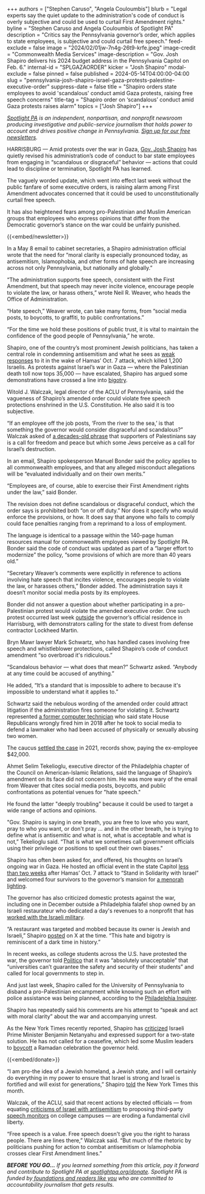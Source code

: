 +++
authors = ["Stephen Caruso", "Angela Couloumbis"]
blurb = "Legal experts say the quiet update to the administration's code of conduct is overly subjective and could be used to curtail First Amendment rights."
byline = "Stephen Caruso and Angela Couloumbis of Spotlight PA"
description = "Critics say the Pennsylvania governor’s order, which applies to state employees, is subjective and could curtail free speech."
feed-exclude = false
image = "2024/02/01jw-7n4g-26t9-krfe.jpeg"
image-credit = "Commonwealth Media Services"
image-description = "Gov. Josh Shapiro delivers his 2024 budget address in the Pennsylvania Capitol on Feb. 6."
internal-id = "SPLGAZAORDER"
kicker = "Josh Shapiro"
modal-exclude = false
pinned = false
published = 2024-05-14T04:00:00-04:00
slug = "pennsylvania-josh-shapiro-israel-gaza-protests-palestine-executive-order"
suppress-date = false
title = "Shapiro orders state employees to avoid 'scandalous' conduct amid Gaza protests, raising free speech concerns"
title-tag = "Shapiro order on ‘scandalous’ conduct amid Gaza protests raises alarm"
topics = ["Josh Shapiro"]
+++

<a href="https://www.spotlightpa.org/"><em>Spotlight PA</em></a><em> is an independent, nonpartisan, and nonprofit newsroom producing investigative and public-service journalism that holds power to account and drives positive change in Pennsylvania. </em><a href="https://www.spotlightpa.org/newsletters"><em>Sign up for our free newsletters</em></a><em>.</em>

HARRISBURG — Amid protests over the war in Gaza, <a href="https://www.spotlightpa.org/topics/josh-shapiro/">Gov. Josh Shapiro</a> has quietly revised his administration’s code of conduct to bar state employees from engaging in “scandalous or disgraceful” behavior — actions that could lead to discipline or termination, Spotlight PA has learned.

The vaguely worded update, which went into effect last week without the public fanfare of some executive orders, is raising alarm among First Amendment advocates concerned that it could be used to unconstitutionally curtail free speech.

It has also heightened fears among pro-Palestinian and Muslim American groups that employees who express opinions that differ from the Democratic governor’s stance on the war could be unfairly punished.

{{<embed/newsletter>}}

In a May 8 email to cabinet secretaries, a Shapiro administration official wrote that the need for “moral clarity is especially pronounced today, as antisemitism, Islamophobia, and other forms of hate speech are increasing across not only Pennsylvania, but nationally and globally.”

“The administration supports free speech, consistent with the First Amendment, but that speech may never incite violence, encourage people to violate the law, or harass others,” wrote Neil R. Weaver, who heads the Office of Administration.

“Hate speech,” Weaver wrote, can take many forms, from “social media posts, to boycotts, to graffiti, to public confrontations.”

“For the time we hold these positions of public trust, it is vital to maintain the confidence of the good people of Pennsylvania,” he wrote.

Shapiro, one of the country’s most prominent Jewish politicians, has taken a central role in condemning antisemitism and what he sees as <a href="https://www.inquirer.com/politics/pennsylvania/governor-josh-shapiro-antisemitism-philadelphia-20231213.html">weak responses</a> to it in the wake of Hamas’ Oct. 7 attack, which killed 1,200 Israelis. As protests against Israel’s war in Gaza — where the Palestinian death toll now tops 35,000 — have escalated, Shapiro has argued some demonstrations have crossed a line into <a href="https://twitter.com/GovernorShapiro/status/1731520930097033273">bigotry</a>.

Witold J. Walczak, legal director of the ACLU of Pennsylvania, said the vagueness of Shapiro’s amended order could violate free speech protections enshrined in the U.S. Constitution. He also said it is too subjective.

“If an employee off the job posts, ‘From the river to the sea,’ is that something the governor would consider disgraceful and scandalous?” Walczak asked of <a href="https://apnews.com/article/river-sea-israel-gaza-hamas-protests-d7abbd756f481fe50b6fa5c0b907cd49">a decades-old phrase</a> that supporters of Palestinians say is a call for freedom and peace but which some Jews perceive as a call for Israel’s destruction.

In an email, Shapiro spokesperson Manuel Bonder said the policy applies to all commonwealth employees, and that any alleged misconduct allegations will be “evaluated individually and on their own merits.”

“Employees are, of course, able to exercise their First Amendment rights under the law,” said Bonder.

The revision does not define scandalous or disgraceful conduct, which the order says is prohibited both “on or off duty.” Nor does it specify who would enforce the provisions, or how. It does say that anyone who fails to comply could face penalties ranging from a reprimand to a loss of employment.

The language is identical to a passage within the 140-page human resources manual for commonwealth employees viewed by Spotlight PA. Bonder said the code of conduct was updated as part of a “larger effort to modernize” the policy, “some provisions of which are more than 40 years old.”

“Secretary Weaver’s comments were explicitly in reference to actions involving hate speech that incites violence, encourages people to violate the law, or harasses others,” Bonder added. The administration says it doesn’t monitor social media posts by its employees.

Bonder did not answer a question about whether participating in a pro-Palestinian protest would violate the amended executive order. One such protest occurred last week <a href="https://www.instagram.com/reel/C6uUmlkPq9N/?igsh=NW0weHNxa3ZhYmsw">outside</a> the governor’s official residence in Harrisburg, with demonstrators calling for the state to divest from defense contractor Lockheed Martin.

Bryn Mawr lawyer Mark Schwartz, who has handled cases involving free speech and whistleblower protections, called Shapiro’s code of conduct amendment “so overbroad it&#39;s ridiculous.”

“Scandalous behavior — what does that mean?” Schwartz asked. “Anybody at any time could be accused of anything.”

He added, “It’s a standard that is impossible to adhere to because it&#39;s impossible to understand what it applies to.”

Schwartz said the nebulous wording of the amended order could attract litigation if the administration fires someone for violating it. Schwartz represented <a href="https://www.inquirer.com/philly/news/pennsylvania/pennsylvania-house-mark-woodring-fired-defended-nick-miccarelli-on-abuse-accusations-20180502.html">a former computer technician</a> who said state House Republicans wrongly fired him in 2018 after he took to social media to defend a lawmaker who had been accused of physically or sexually abusing two women.

The caucus <a href="https://www.spotlightpa.org/news/2023/11/pennsylvania-legislature-sexual-harassment-settlements-ndas-josh-shapiro-mike-vereb/">settled the case</a> in 2021, records show, paying the ex-employee $42,000.

Ahmet Selim Tekelioglu, executive director of the Philadelphia chapter of the Council on American-Islamic Relations, said the language of Shapiro’s amendment on its face did not concern him. He was more wary of the email from Weaver that cites social media posts, boycotts, and public confrontations as potential venues for &#34;hate speech.&#34;

He found the latter &#34;deeply troubling&#34; because it could be used to target a wide range of actions and opinions.

&#34;Gov. Shapiro is saying in one breath, you are free to love who you want, pray to who you want, or don&#39;t pray … and in the other breath, he is trying to define what is antisemitic and what is not, what is acceptable and what is not,” Tekelioglu said. “That is what we sometimes call government officials using their privilege or positions to spell out their own biases.&#34;

Shapiro has often been asked for, and offered, his thoughts on Israel’s ongoing war in Gaza. He hosted an official event in the state Capitol <a href="https://pacast.com/m?p=23930">less than two weeks</a> after Hamas’ Oct. 7 attack to “Stand in Solidarity with Israel” and welcomed four survivors to the governor’s mansion for <a href="https://forward.com/news/573071/pennsylvania-governor-josh-shapiro-upenn-president-elizabeth-magill-antisemitism-israel/">a menorah lighting</a>.

The governor has also criticized domestic protests against the war, including one in December outside a Philadelphia falafel shop owned by an Israeli restaurateur who dedicated a day&#39;s revenues to a nonprofit that has <a href="https://www.theguardian.com/us-news/2023/dec/08/michael-solomonov-philadelphia-restaurant-israel-antisemitic-protest">worked with the Israeli military</a>.

“A restaurant was targeted and mobbed because its owner is Jewish and Israeli,” Shapiro <a href="https://twitter.com/GovernorShapiro/status/1731520930097033273">posted</a> on X at the time. “This hate and bigotry is reminiscent of a dark time in history.”

In recent weeks, as college students across the U.S. have protested the war, the governor told <a href="https://www.politico.com/news/2024/04/24/josh-shapiro-campus-protests-latest-00154157">Politico</a> that it was “absolutely unacceptable” that “universities can’t guarantee the safety and security of their students” and called for local governments to step in.

And just last week, Shapiro called for the University of Pennsylvania to disband a pro-Palestinian encampment while knowing such an effort with police assistance was being planned, according to the <a href="https://www.inquirer.com/news/pennsylvania/josh-shapiro-penn-encampment-20240510.html">Philadelphia Inquirer</a>.

Shapiro has repeatedly said his comments are his attempt to “speak and act with moral clarity” about the war and accompanying unrest.

As the New York Times recently reported, Shapiro has <a href="https://twitter.com/gardnerakayla/status/1745916051001372803?t=b2g5-1SlkpbGHVUOR-FJ1w&amp;s=19">criticized</a> Israeli Prime Minister Benjamin Netanyahu and expressed support for a two-state solution. He has not called for a ceasefire, which led some Muslim leaders to <a href="https://pa.cair.com/pressrelease/shapiro-meaningful-action/">boycott</a> a Ramadan celebration the governor held.

{{<embed/donate>}}

“I am pro-the idea of a Jewish homeland, a Jewish state, and I will certainly do everything in my power to ensure that Israel is strong and Israel is fortified and will exist for generations,” Shapiro <a href="https://www.nytimes.com/2024/05/11/us/politics/josh-shapiro-pennsylvania.html">told</a> the New York Times this month.

Walczak, of the ACLU, said that recent actions by elected officials — from equating <a href="https://apnews.com/article/israel-palestinian-campus-protests-columbia-congress-df4ba95dae844b3a8559b4b3ad7e058a">criticisms of Israel with antisemitism</a> to proposing third-party <a href="https://reason.com/2024/04/29/bipartisan-legislation-would-let-the-government-create-speech-chilling-antisemitism-monitors/">speech monitors</a> on college campuses — are eroding a fundamental civil liberty.

“Free speech is a value. Free speech doesn&#39;t give you the right to harass people. There are lines there,” Walczak said. “But much of the rhetoric by politicians pushing for action to combat antisemitism or Islamophobia crosses clear First Amendment lines.”

<strong><em>BEFORE YOU GO…</em></strong><em> If you learned something from this article, pay it forward and contribute to Spotlight PA at </em><a href="http://spotlightpa.org/donate"><em>spotlightpa.org/donate</em></a><em>. Spotlight PA is funded by</em><a href="https://www.spotlightpa.org/support"><em> foundations and readers like you</em></a><em> who are committed to accountability journalism that gets results.</em>

